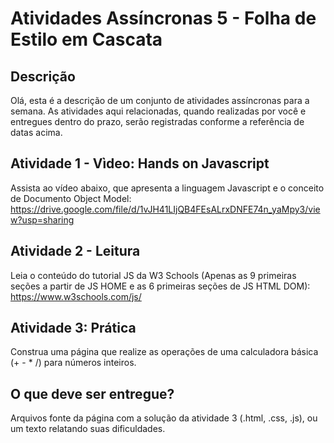 # **Atividades Assíncronas 5 - Folha de Estilo em Cascata**

## **Descrição**

Olá, esta é a descrição de um conjunto de atividades assíncronas para a semana.  As atividades aqui relacionadas, quando realizadas por você e entregues dentro do prazo, serão registradas conforme a referência de datas acima. 

## **Atividade 1 - Vìdeo: Hands on Javascript**
Assista ao vídeo abaixo, que apresenta a linguagem Javascript e o conceito de Documento Object Model: https://drive.google.com/file/d/1vJH41LIjQB4FEsALrxDNFE74n_yaMpy3/view?usp=sharing

## **Atividade 2 - Leitura**
Leia o conteúdo do tutorial JS da W3 Schools (Apenas as 9 primeiras seções a partir de JS HOME e as 6 primeiras seções de JS HTML DOM): https://www.w3schools.com/js/

## **Atividade 3:  Prática**
Construa uma página que realize as operações de uma calculadora básica (+ - * /) para números inteiros.

## **O que deve ser entregue?**
Arquivos fonte da página com a solução da atividade 3 (.html, .css, .js), ou um texto relatando suas dificuldades.
